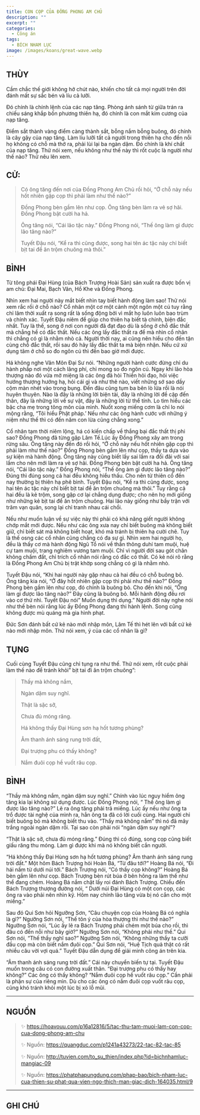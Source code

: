 ```yaml
---
title: CON CỌP CỦA ĐỒNG PHONG AM CHỦ
description: ""
excerpt: ""
categories:
  - Công án
tags:
  - BÍCH NHAM LỤC
image: /images/koans/great-wave.webp
---
```


## THÙY

Cầm chắc thế giới không hở chút nào, khiến cho tất cả mọi người trên đời đánh mất sự sắc bén và líu cả lưỡi. 

Đó chính là chính lệnh của các nạp tăng. Phòng ánh sánh từ giữa trán ra chiếu sáng khắp bốn phương thiên hạ, đó chính là con mắt kim cương của nạp tăng. 

Điểm sắt thành vàng điểm càng thành sắt, bỗng nắm bỗng buông, đó chính là cây gậy của nạp tăng. Làm líu lưỡi tất cả người trong thiên hạ cho đền nỗi họ không có chỗ mà thở ra, phải lùi lại ba ngàn dặm. Đó chính là khí chất của nạp tăng. Thử nói xem, nếu không như thế này thì rốt cuộc là người như thế nào? Thử nêu lên xem.

## CỬ:

> Có ông tăng đến nơi của Đồng Phong Am Chủ rồi hỏi, “Ở chỗ này nếu hốt nhiên gặp cọp thì phải làm như thế nào?” 
> 
> Đồng Phong bèn gầm lên như cọp. Ông tăng bèn làm ra vẻ sợ hãi. Đồng Phong bật cười ha hả. 
> 
> Ông tăng nói, “Cái lão tặc này.” Đồng Phong nói, “Thế ông làm gì được lão tăng nào?”
>
> Tuyết Đậu nói, “Kể ra thì cũng được, song hai tên ác tặc này chỉ biết bịt tai để ăn trộm chuông mà thôi.”

## BÌNH

Từ tông phái Đại Hùng (của Bách Trượng Hoài Sản) sản xuất ra được bốn vị am chủ: Đại Mai, Bạch Vân, Hồ Khe và Đồng Phong.

Nhìn xem hai người này mắt biết nhìn tay biết hành động làm sao! Thử nói xem rắc rối ở chỗ nào? Cổ nhân một cơ một cảnh một ngôn một cú tuy rằng chỉ lâm thời xuất ra song rất là sống động bởi vì mắt họ luôn luôn bao trùm và chính xác. Tuyết Đậu niêm để giúp cho thiên hạ biết tà chính, biện đắc nhất. Tuy là thế, song ở nơi con người đã đạt đạo dù là sống ở chỗ đắc thất mà chẳng hề có đắc thất. Nếu các ông lấy đắc thất ra để mà nhìn cổ nhân thì chẳng có gì là nhằm nhò cả. Người thời nay, ai cũng nên hiểu cho đến tận cùng chỗ đắc thất, rồi sau đó hãy lấy đắc thất ta mà biện nhận. Nếu cứ xử dụng tâm ở chỗ so đo ngôn cú thì đến bao giờ mới được.

Há không nghe Vân Môn Đại Sư nói. “Những người hành cước đừng chỉ du hành phắp nơi một cách lãng phí, chỉ mong so đo ngôn cú. Ngay khi lão hòa thượng nào đó vừa mở miệng là các ông đã hỏi Thiền hỏi đạo, hỏi việc hướng thượng hướng hạ, hỏi cái gì và như thê nào, viết những sớ sao dầy cộm màn nhét vào trong bụng. Đến đâu cũng tụm ba bên lò lửa rồi là nói huyên thuyên. Nào là đây là những lời biện tài, đây là những lời đề cập đến thân, đây là những lời về sự vật, đây là những lời từ thể tính. Lo tìm hiểu các bậc cha mẹ trong tông môn của mình. Nuốt xong miếng cơm là chỉ lo nói mộng rằng, “Tôi hiểu Phật pháp.’ Nếu như các ông hành cước với những ý niệm như thế thì có đến năm con lừa cũng chẳng xong.”

Cổ nhân tạm thời niêm lộng, há có kiến chấp về thắng bại đắc thất thị phi sao? Đồng Phong đã từng gặp Lâm Tế.Lúc ấy Đồng Phong xây am trong rừng sâu. Ông tăng này đến đó rồi hỏi, “Ở chỗ này nếu hốt nhiên gặp cọp thì phải làm như thế nào?” Đồng Phong bèn gầm lên như cọp, thầy ta dựa vào sự kiện mà hành động. Ông tăng này cũng biết lấy sai lầm ra đối đãi với sai lầm cho nên mới làm ra vẻ sợ hãi. Đồng Phong bèn bật cười ha hả. Ông tăng nói, “Cái lão tặc này.” Đồng Phong nói, “Thế ông àm gì được lão tăng nào?” Đúng thì đúng song cả hai đều không hiểu thấu. Cho nên từ thiên cổ đến nay thường bị thiên hạ phê bình. Tuyết Đậu nói, “Kể ra thì cũng được, song hai tên ác tặc này chỉ biết bịt tai để ăn trộm chuông mà thôi.” Tuy rằng cả hai đều là kẻ trộm, song gặp cơ lại chẳng dụng được; cho nên họ mới giống như những kẻ bịt tai để ăn trộm chuông. Hai lão này giống như bầy trận với trăm vạn quân, song lại chỉ tranh nhau cái chổi.

Nếu như muốn luận về sự việc này thì phải có khả năng giết người không chớp mắt mới được. Nếu như các ông xưa nay chỉ biết buông mà không biết giữ, chỉ biết sát mà không biết hoạt, khó mà tránh bị thiên hạ cười chê. Tuy là thế osng các cổ nhân cũng chẳng có đa sự gì. Nhìn xem hai người họ, đều là thấy cơ mà hành động Ngũ Tổ nói về thần thông duhí tam muội, huệ cự tam muội, trang nghiêm vương tam muội. Chỉ vì người đời sau gót chân không chấm đất, chỉ trích cổ nhân nói rằng có đắc có thất. Có kẻ nói rõ rằng là Đồng Phong Am Chủ bị trật khờp song chẳng có gì là nhằm nhò.

Tuyết Đậu nói, “Khi hai người này gặp nhau cả hai đều có chỗ buông bỏ. Ông tăng kia nói, “Ở đây hốt nhiên gặp cọp thì phải như thế nào?” Đồng Phong bèn gầm lên như cọp, đó chính là buông bỏ. Cho đến khi nói, “Ông làm gì được lão tăng nào?” Đây cũng là buông bỏ. Mỗi hành động đều rơi vào cơ thứ nhì. Tuyết Đậu nói” Muốn dụng thì dụng.” Người đời này nghe nói như thế bèn nói rằng lúc ấy Đồng Phong đang thi hành lệnh. Song cũng không được mù quáng mà gia hình phạt.

Đức Sơn đánh bất cứ kẻ nào mới nhập môn, Lâm Tế thì hét lên với bất cứ kẻ nào mới nhập môn. Thử nói xem, ý của các cổ nhân là gì?

## TỤNG

Cuối cùng Tuyết Đậu cũng chỉ tụng ra như thế. Thử nói xem, rồt cuộc phải làm thế nào để tránh khỏi” bịt tai đi ăn trộm chuông”:

> Thấy mà không nắm,
>
> Ngàn dặm suy nghĩ.
>
> Thật là sặc sỡ,
>
> Chưa đủ móng răng.
>
> Há không thấy Đại Hùng sơn hạ hốt tương phùng?
>
> Âm thanh ánh sáng rung trời đất,
>
> Đại trượng phu có thấy không?
>
> Nắm đuôi cọp hề vuốt râu cọp.

## BÌNH

“Thầy mà không nắm, ngàn dặm suy nghĩ.” Chính vào lúc nguy hiểm ông tăng kia lại không sử dụng được. Lúc Đồng Phong nói, “ Thế ông làm gì được lão tăng nào?” Lẽ ra ông tăng phải trả miếng. Lúc ấy nếu như ông ta trổ được tài nghệ của mình ra, hẳn ông ta đã có lời cuối cùng. Hai người chỉ biết buông bỏ mà không biết thu vào. “Thấy mà không nắm” thì nó đã mây trắng ngoài ngàn dặm rồi. Tại sao còn phải nói “ngàn dặm suy nghĩ”?

“Thật là sặc sỡ, chưa đủ móng răng.” Đúng thì có đúng, song cọp cũng biết giấu răng thu móng. Làm gì được khi mà nó không biết cắn người.

“Há không thấy Đại Hùng sơn hạ hốt tương phùng? Âm thanh ánh sáng rung trời đất.” Một hôm Bách Trượng hỏi Hoàn Bá, “Từ đâu tới?” Hoàng Bá nói, “Đi hái nấm từ dưới núi tới.” Bách Trượng nói, “Có thấy cọp không?” Hoàng Bá bèn gầm lên như cọp. Bách Trượng bèn rút búa ở bên hông ra làm thế như thể đang chém. Hoàng Bá nắm chặt lấy roi đánh Bách Trượng. Chiều đến Bách Trượng thượng đường nói, “ Dưới núi Đại Hùng có một con cọp, các ông ra vào phải nên nhìn kỹ. Hôm nay chính lão tăng vừa bị nó cắn cho một miếng.”

Sau đó Qui Sơn hỏi Ngưỡng Sơn, “Câu chuyện cọp của Hoàng Bá có nghĩa là gì?” Ngưỡng Sơn nói, “Thế tôn ý của hòa thượng thì như thế nào?” Ngưỡng Sơn nói, “Lúc ấy lẽ ra Bách Trượng phải chém một búa cho rồi, thì đâu có đến nỗi như bây giờ?” Ngưỡng Sơn nói, “Không phải như thế.” Qui Sơn nói, “Thế thầy nghĩ sao?” Ngưỡng Sơn nói, “Không những thầy ta cưỡi đầu cọp mà còn biết nắm đuôi cọp.” Qui Sơn nói, “Huệ Tịch quả thật có rất nhiều câu vời vợi quá.” Tuyết Đậu dẫn dụng để giải minh công án trên kia.

“Âm thanh ánh sáng rung trời đất.” Cái này chuyển biến tự tại. Tuyết Đậu muốn trong câu có con đường xuất thân. “Đại trượng phu có thấy hay không?” Các ông có thấy không? “Nắm đuôi cọp hề vuốt râu cọp.” Cần phải là phận sự của riêng mìn. Dù cho các ông có nắm đuôi cọp vuốt râu cọp, cũng khó tránh khỏi một lúc bị xỏ lỗ mũi.

<hr class="blog-rule" />

## NGUỒN

> ✨ https://hoavouu.com/p16a12816/5/tac-thu-tam-muoi-lam-con-cop-cua-dong-phong-am-chu
>
> ✨ Nguồn: https://quangduc.com/p1241a43273/22-tac-82-tac-85
>
> ✨ Nguồn: http://tuvien.com/to_su_thien/index.php?id=bichnhamluc-mangiac-09
>
> ✨ Nguồn: https://phatphapungdung.com/phap-bao/bich-nham-luc-cua-thien-su-phat-qua-vien-ngo-thich-man-giac-dich-164035.html/9

<hr class="blog-rule" />

## GHI CHÚ

[^1]: ⭐️ 

